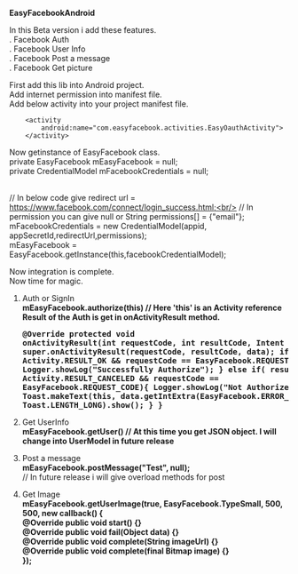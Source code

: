 <b>EasyFacebookAndroid</b><br/>

In this Beta version i add these features.<br/>
. Facebook Auth<br/>
. Facebook User Info<br/>
. Facebook Post a message<br/>
. Facebook Get picture<br/>

First add this lib into Android project.<br/>
Add internet permission into manifest file.<br/>
Add below activity into your project manifest file.<br/>
        
        <activity
            android:name="com.easyfacebook.activities.EasyOauthActivity">
        </activity>

Now getinstance of EasyFacebook class.<br/>
	private EasyFacebook mEasyFacebook = null;<br/>
	private CredentialModel mFacebookCredentials = null;<br/><br/>

  // In below code give  redirect url = 	https://www.facebook.com/connect/login_success.html;<br/>
  // In permission you can give null or String permissions[] = {"email"};<br/>
	mFacebookCredentials = new CredentialModel(appid, appSecretId,redirectUrl,permissions);<br/>
	mEasyFacebook = EasyFacebook.getInstance(this,facebookCredentialModel);<br/>

  Now integration is complete.<br/>
  Now time for magic.<br/>
  1. Auth or SignIn<br/>
     <b>mEasyFacebook.authorize(this) // Here  'this' is an Activity reference <br/></b>
	<b> Result of the Auth is get in onActivityResult method.<br/></b>
	<pre><b>@Override
	protected void onActivityResult(int requestCode, int resultCode, Intent data) {
		super.onActivityResult(requestCode, resultCode, data);
		if( resultCode == Activity.RESULT_OK && requestCode == EasyFacebook.REQUEST_CODE){
			Logger.showLog("Successfully Authorize");
		}
		else if( resultCode == Activity.RESULT_CANCELED && requestCode == EasyFacebook.REQUEST_CODE){
			Logger.showLog("Not Authorize");
			Toast.makeText(this, data.getIntExtra(EasyFacebook.ERROR_CODE, 0)+"", Toast.LENGTH_LONG).show();
		}
	}
</b></pre>

  2. Get UserInfo<br/>
     <b>mEasyFacebook.getUser() // At this time you get JSON object. I will change into UserModel in future release<br/></b>
  3. Post a message<br/>
     <b>mEasyFacebook.postMessage("Test", null);</b><br/> // In future release i will give overload methods for post
  4. Get Image<br/>
     <b>		mEasyFacebook.getUserImage(true, EasyFacebook.TypeSmall, 500, 500, new callback() {<br/>
			@Override public void start() {}<br/>
			@Override public void fail(Object data) {}<br/>
			@Override public void complete(String imageUrl) {}<br/>
			@Override public void complete(final Bitmap image) {}<br/>
		});</b><br/>


